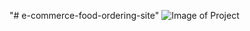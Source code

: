 "# e-commerce-food-ordering-site" 
![Image of Project](https://github.com/Pritam-Project/e-commerce-food-ordering-site/Images/pic1.jpg)
